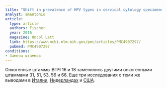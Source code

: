 ```yaml
---
title: "Shift in prevalence of HPV types in cervical cytology specimens in the era of HPV vaccination"
analyst: amantonio
article:
  type: article
  authors: Fischer
  year: 2016
  magazine: Oncol Lett
  link: https://www.ncbi.nlm.nih.gov/pmc/articles/PMC4907297/
  pubmed: PMC4907297
conditions:
- Замена штаммов
---
```


Онкогенные штаммы ВПЧ 16 и 18 заменились другими онкогенными штаммами 31, 51, 53, 56 и 66.
Еще три исследования с теми же выводами в [Италии](https://www.ncbi.nlm.nih.gov/pmc/articles/PMC3599585/), [Нидерландах](https://academic.oup.com/aje/article/179/10/1236/2739107) и [США](https://www.ncbi.nlm.nih.gov/pmc/articles/PMC4635939/).
